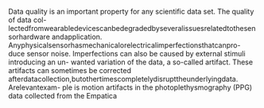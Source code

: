 Data quality is an important property for any scientific data set. The quality of data col-
lectedfromwearabledevicescanbedegradedbyseveralissuesrelatedtothesensorhardware
andapplication. Anyphysicalsensorhasmechanicalorelectricalimperfectionsthatcanpro-
duce sensor noise. Imperfections can also be caused by external stimuli introducing an un-
wanted variation of the data, a so-called artifact. These artifacts can sometimes be corrected
afterdatacollection,butothertimescompletelydisrupttheunderlyingdata. Arelevantexam-
ple is motion artifacts in the photoplethysmography (PPG) data collected from the Empatica